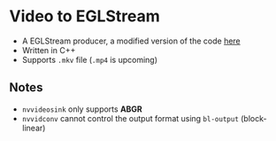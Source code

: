 # Video to EGLStream
 - A EGLStream producer, a modified version of the code [here](https://forums.developer.nvidia.com/t/frames-returned-from-nveglstreamsrc-via-egl-stream-out-of-order/53074)
 - Written in C++
 - Supports `.mkv` file (`.mp4` is upcoming)

## Notes
 - `nvvideosink` only supports **ABGR**
 - `nvvidconv` cannot control the output format using `bl-output` (block-linear)
